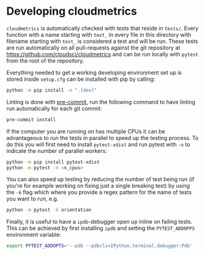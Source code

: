 # Developing cloudmetrics

`cloudmetrics` is automatically checked with tests that reside in
`tests/`. Every function with a name starting with `test_` in every file
in this directory with filename starting with `test_` is considered a test
and will be run. These tests are run automatically on all pull-requests
against the git repository at https://github.com/cloudsci/cloudmetrics and
can be run locally with `pytest` from the root of the repository.

Everything needed to get a working developing environment set up is stored
inside `setup.cfg` can be installed with pip by calling:

```bash
python -m pip install -e ".[dev]"
```

Linting is done with [pre-commit](https://pre-commit.com/), run the following
command to have linting run automatically for each git commit:

```bash
pre-commit install
```

If the computer you are running on has multiple CPUs it can be advantageous to
run the tests in parallel to speed up the testing process. To do this you will
first need to install `pytest-xdist` and run pytest with `-n` to indicate the
number of parallel workers:

```bash
python -m pip install pytest-xdist
python -m pytest -n <n_cpus>
```

You can also speed up testing by reducing the number of test being run (if
you're for example working on fixing just a single breaking test) by using the
`-k` flag which where you provide a regex pattern for the name of tests you
want to run, e.g.

```bash
python -m pytest -k orientation
```

Finally, it is useful to have a `ipdb`-debugger open up inline on failing
tests. This can be achieved by first installing `ipdb` and setting the
`PYTEST_ADDOPPS` environment variable:

```bash
export PYTEST_ADDOPTS='--pdb --pdbcls=IPython.terminal.debugger:Pdb'
```
